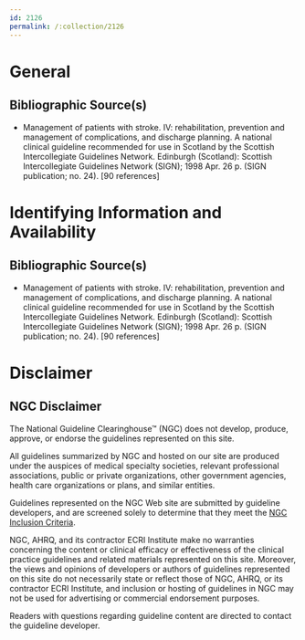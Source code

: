 ```yaml
---
id: 2126
permalink: /:collection/2126
---
```


# General

## Bibliographic Source(s)

- Management of patients with stroke. IV: rehabilitation, prevention and management of complications, and discharge planning. A national clinical guideline recommended for use in Scotland by the Scottish Intercollegiate Guidelines Network. Edinburgh (Scotland): Scottish Intercollegiate Guidelines Network (SIGN); 1998 Apr. 26 p. (SIGN publication; no. 24). [90 references]

# Identifying Information and Availability

## Bibliographic Source(s)

- Management of patients with stroke. IV: rehabilitation, prevention and management of complications, and discharge planning. A national clinical guideline recommended for use in Scotland by the Scottish Intercollegiate Guidelines Network. Edinburgh (Scotland): Scottish Intercollegiate Guidelines Network (SIGN); 1998 Apr. 26 p. (SIGN publication; no. 24). [90 references]

# Disclaimer

## NGC Disclaimer

The National Guideline Clearinghouse™ (NGC) does not develop, produce, approve, or endorse the guidelines represented on this site.

All guidelines summarized by NGC and hosted on our site are produced under the auspices of medical specialty societies, relevant professional associations, public or private organizations, other government agencies, health care organizations or plans, and similar entities.

Guidelines represented on the NGC Web site are submitted by guideline developers, and are screened solely to determine that they meet the [NGC Inclusion Criteria](/help-and-about/summaries/inclusion-criteria).

NGC, AHRQ, and its contractor ECRI Institute make no warranties concerning the content or clinical efficacy or effectiveness of the clinical practice guidelines and related materials represented on this site. Moreover, the views and opinions of developers or authors of guidelines represented on this site do not necessarily state or reflect those of NGC, AHRQ, or its contractor ECRI Institute, and inclusion or hosting of guidelines in NGC may not be used for advertising or commercial endorsement purposes.

Readers with questions regarding guideline content are directed to contact the guideline developer.

